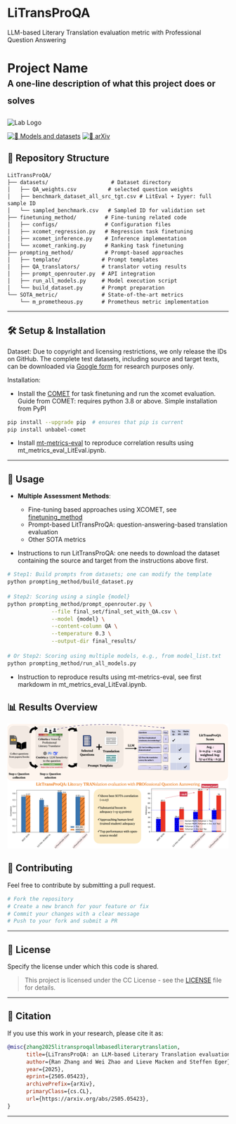 # LiTransProQA
LLM-based Literary Translation evaluation metric with Professional Question Answering

# Project Name <br><sub><sup>A one-line description of what this project does or solves</sup></sub>
<p align="left">
  <img src="https://drive.google.com/uc?export=view&id=19cBCYrAndz6ncbx-QxSa4ZpPvYVZ-cxK" width="80" alt="Lab Logo" />
</p>

[![🤖 Models and datasets](https://img.shields.io/badge/%F0%9F%A4%96-models-yellow)](https://huggingface.co/rnzzzh/lit_score_finetuning)
[![📄 arXiv](https://img.shields.io/badge/View%20on%20arXiv-B31B1B?logo=arxiv&labelColor=gray)](https://arxiv.org/abs/2505.05423)

## 📁 Repository Structure
```
LitTransProQA/
├── datasets/                    # Dataset directory
│   ├── QA_weights.csv          # selected question weights
│   ├── benchmark_dataset_all_src_tgt.csv # LitEval + Iyyer: full sample ID 
│   └── sampled_benchmark.csv   # Sampled ID for validation set
├── finetuning_method/         # Fine-tuning related code
│   ├── configs/               # Configuration files
│   ├── xcomet_regression.py   # Regression task finetuning
│   ├── xcomet_inference.py    # Inference implementation
│   └── xcomet_ranking.py      # Ranking task finetuning
├── prompting_method/          # Prompt-based approaches
│   ├── template/             # Prompt templates
│   ├── QA_translators/       # translator voting results
│   ├── prompt_openrouter.py  # API integration
│   ├── run_all_models.py     # Model execution script
│   └── build_dataset.py      # Prompt preparation
└── SOTA_metric/              # State-of-the-art metrics
    └── m_prometheous.py      # Prometheus metric implementation
```

---

## 🛠️ Setup & Installation

Dataset: Due to copyright and licensing restrictions, we only release the IDs on GitHub. The complete test datasets, including source and target texts, can be downloaded via [Google form]() for research purposes only. 

Installation: 
- Install the [COMET](https://github.com/Unbabel/COMET/tree/master) for task finetuning and run the xcomet evaluation.
Guide from COMET: requires python 3.8 or above. Simple installation from PyPI
```bash
pip install --upgrade pip  # ensures that pip is current 
pip install unbabel-comet
```
- Install [mt-metrics-eval](https://github.com/google-research/mt-metrics-eval/) to reproduce correlation results using mt_metrics_eval_LitEval.ipynb.   

---

## 🚀 Usage

- **Multiple Assessment Methods**:
  - Fine-tuning based approaches using XCOMET, see [finetuning_method](finetuning_method/)
  - Prompt-based LitTransProQA: question-answering-based translation evaluation
  - Other SOTA metrics
 
- Instructions to run LitTransProQA: one needs to download the dataset containing the source and target from the instructions above first. 
```bash
# Step1: Build prompts from datasets; one can modify the template  
python prompting_method/build_dataset.py 

# Step2: Scoring using a single {model}  
python prompting_method/prompt_openrouter.py \
              --file final_set/final_set_with_QA.csv \
              --model {model} \
              --content-column QA \
              --temperature 0.3 \
              --output-dir final_results/

# Or Step2: Scoring using multiple models, e.g., from model_list.txt
python prompting_method/run_all_models.py 
```

- Instruction to reproduce results using mt-metrics-eval, see first markdowm in mt_metrics_eval_LitEval.ipynb.

## 📊 Results Overview
![LitTransproQA summary](Fig/figure1.png)

## 🤝 Contributing

Feel free to contribute by submitting a pull request.

```bash
# Fork the repository
# Create a new branch for your feature or fix
# Commit your changes with a clear message
# Push to your fork and submit a PR
```

---

## 📜 License

Specify the license under which this code is shared.

> This project is licensed under the CC License - see the [LICENSE](LICENSE) file for details.

---

## 📖 Citation

If you use this work in your research, please cite it as:

```bibtex
@misc{zhang2025litransproqallmbasedliterarytranslation,
      title={LiTransProQA: an LLM-based Literary Translation evaluation metric with Professional Question Answering}, 
      author={Ran Zhang and Wei Zhao and Lieve Macken and Steffen Eger},
      year={2025},
      eprint={2505.05423},
      archivePrefix={arXiv},
      primaryClass={cs.CL},
      url={https://arxiv.org/abs/2505.05423}, 
}
```

---
